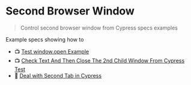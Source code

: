 # Second Browser Window

> Control second browser window from Cypress specs examples

Example specs showing how to

- 📺 [Test window.open Example](https://www.youtube.com/watch?v=l28bRsZckB8)
- 📺 [Check Text And Then Close The 2nd Child Window From Cypress Test](https://youtu.be/CvFZDStvUMQ)
- 📝 [Deal with Second Tab in Cypress](https://glebbahmutov.com/blog/cypress-second-tab/)
